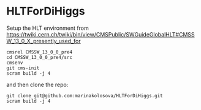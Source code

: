 # HLTForDiHiggs
Setup the HLT environment from https://twiki.cern.ch/twiki/bin/view/CMSPublic/SWGuideGlobalHLT#CMSSW_13_0_X_presently_used_for
```
cmsrel CMSSW_13_0_0_pre4
cd CMSSW_13_0_0_pre4/src
cmsenv
git cms-init
scram build -j 4
```
and then clone the repo:
```
git clone git@github.com:marinakolosova/HLTForDiHiggs.git
scram build -j 4
```
